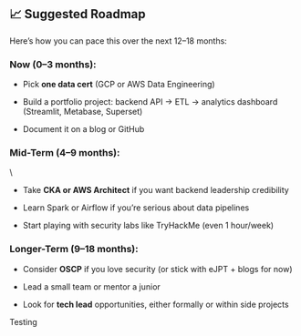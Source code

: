 ## 📈 Suggested Roadmap

Here’s how you can pace this over the next 12–18 months:

### **Now (0–3 months)**:

- Pick **one data cert** (GCP or AWS Data Engineering)
    
- Build a portfolio project: backend API → ETL → analytics dashboard (Streamlit, Metabase, Superset)
    
- Document it on a blog or GitHub
    

### **Mid-Term (4–9 months)**:
\
- Take **CKA or AWS Architect** if you want backend leadership credibility
    
- Learn Spark or Airflow if you’re serious about data pipelines
    
- Start playing with security labs like TryHackMe (even 1 hour/week)
    

### **Longer-Term (9–18 months)**:

- Consider **OSCP** if you love security (or stick with eJPT + blogs for now)
    
- Lead a small team or mentor a junior
    
- Look for **tech lead** opportunities, either formally or within side projects

Testing 